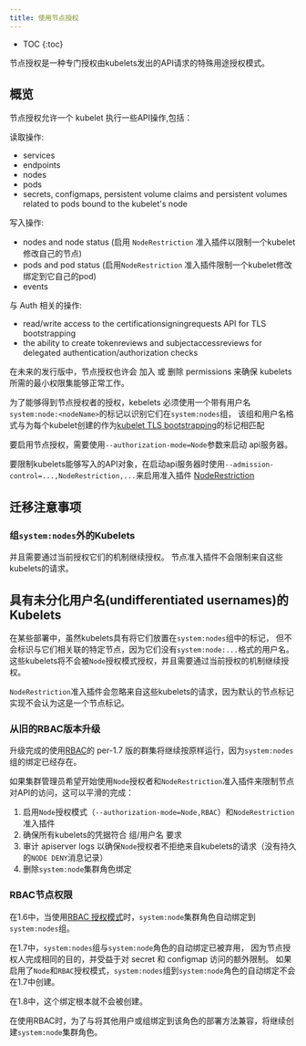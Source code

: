 ```yaml
---
title: 使用节点授权
---
```


* TOC
{:toc}

节点授权是一种专门授权由kubelets发出的API请求的特殊用途授权模式。

## 概览

节点授权允许一个 kubelet 执行一些API操作,包括：

读取操作:

* services
* endpoints
* nodes
* pods
* secrets, configmaps, persistent volume claims and persistent volumes related to pods bound to the kubelet's node

写入操作:

* nodes and node status (启用 `NodeRestriction` 准入插件以限制一个kubelet修改自己的节点)
* pods and pod status (启用`NodeRestriction` 准入插件限制一个kubelet修改绑定到它自己的pod)
* events

与 Auth 相关的操作:

* read/write access to the certificationsigningrequests API for TLS bootstrapping
* the ability to create tokenreviews and subjectaccessreviews for delegated authentication/authorization checks

在未来的发行版中，节点授权也许会 加入 或 删除 permissions 来确保 kubelets 所需的最小权限集能够正常工作。

为了能够得到节点授权者的授权，kebelets 必须使用一个带有用户名`system:node:<nodeName>`的标记以识别它们在`system:nodes`组，
该组和用户名格式与为每个kubelet创建的作为[kubelet TLS bootstrapping](/docs/admin/kubelet-tls-bootstrapping/)的标记相匹配

要启用节点授权，需要使用`--authorization-mode=Node`参数来启动 api服务器。

要限制kubelets能够写入的API对象，在启动api服务器时使用`--admission-control=...,NodeRestriction,...`来启用准入插件 [NodeRestriction](/docs/admin/admission-controllers#NodeRestriction)

## 迁移注意事项

### 组`system:nodes`外的Kubelets

并且需要通过当前授权它们的机制继续授权。
节点准入插件不会限制来自这些kubelets的请求。

## 具有未分化用户名(undifferentiated usernames)的 Kubelets

在某些部署中，虽然kubelets具有将它们放置在`system:nodes`组中的标记，
但不会标识与它们相关联的特定节点，因为它们没有`system:node:...`格式的用户名。 
这些kubelets将不会被`Node`授权模式授权，并且需要通过当前授权的机制继续授权。

`NodeRestriction`准入插件会忽略来自这些kubelets的请求，因为默认的节点标记实现不会认为这是一个节点标记。

### 从旧的RBAC版本升级

升级完成的使用[RBAC](/docs/admin/authorization/rbac/)的 per-1.7 版的群集将继续按原样运行，因为`system:nodes`组的绑定已经存在。

如果集群管理员希望开始使用`Node`授权者和`NodeRestriction`准入插件来限制节点对API的访问，这可以平滑的完成：

1. 启用`Node`授权模式（`--authorization-mode=Node,RBAC`）和`NodeRestriction`准入插件
2. 确保所有kubelets的凭据符合 组/用户名 要求
3. 审计 apiserver logs 以确保`Node`授权者不拒绝来自kubelets的请求（没有持久的`NODE DENY`消息记录）
4. 删除`system:node`集群角色绑定

### RBAC节点权限

在1.6中，当使用[RBAC 授权模式](/docs/admin/authorization/rbac/)时，`system:node`集群角色自动绑定到`system:nodes`组。

在1.7中，`system:nodes`组与`system:node`角色的自动绑定已被弃用，
因为节点授权人完成相同的目的，并受益于对 secret 和 configmap 访问的额外限制。
如果启用了`Node`和`RBAC`授权模式，`system:nodes`组到`system:node`角色的自动绑定不会在1.7中创建。

在1.8中，这个绑定根本就不会被创建。

在使用RBAC时，为了与将其他用户或组绑定到该角色的部署方法兼容，将继续创建`system:node`集群角色。